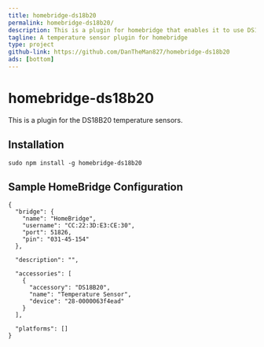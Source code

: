 ```yaml
---
title: homebridge-ds18b20
permalink: homebridge-ds18b20/
description: This is a plugin for homebridge that enables it to use DS18B20 temperature sensors.
tagline: A temperature sensor plugin for homebridge
type: project
github-link: https://github.com/DanTheMan827/homebridge-ds18b20
ads: [bottom]
---
```

# homebridge-ds18b20
This is a plugin for the DS18B20 temperature sensors.

Installation
--------------------
    sudo npm install -g homebridge-ds18b20

Sample HomeBridge Configuration
--------------------
    {
      "bridge": {
        "name": "HomeBridge",
        "username": "CC:22:3D:E3:CE:30",
        "port": 51826,
        "pin": "031-45-154"
      },
    
      "description": "",
    
      "accessories": [
        {
          "accessory": "DS18B20",
          "name": "Temperature Sensor",
          "device": "28-0000063f4ead"
        }
      ],
    
      "platforms": []
    }